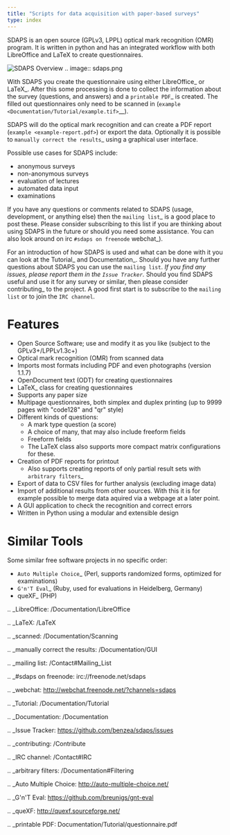 ```yaml
---
title: "Scripts for data acquisition with paper-based surveys"
type: index
---
```


SDAPS is an open source (GPLv3, LPPL) optical mark recognition (OMR) program.
It is written in python and has an integrated workflow with both LibreOffice
and LaTeX to create questionnaires.


![SDAPS Overview](/files/sdaps.png")
.. image:: sdaps.png

With SDAPS you create the questionnaire using either LibreOffice_ or LaTeX_. After this some processing is done to collect the information about the survey (questions, and answers) and a
`printable PDF`_ is created. The filled out questionnaires only need to be scanned in
(`example
<Documentation/Tutorial/example.tif>`__).



SDAPS will do the optical mark recognition and can create a PDF report
(`example <example-report.pdf>`)
or export the data. Optionally it is possible to `manually correct the results`_ using a graphical user interface.

Possible use cases for SDAPS include:
* anonymous surveys
* non-anonymous surveys
* evaluation of lectures
* automated data input
* examinations

If you have any questions or comments related to SDAPS (usage, development, or
anything else) then the `mailing list`_ is a good place to post these. Please
consider subscribing to this list if you are thinking about using SDAPS in the
future or should you need some assistance. You can also look around on irc
`#sdaps on freenode` webchat_).

For an introduction of how SDAPS is used and what can be done with it you can
look at the Tutorial_ and Documentation_. Should you have any further questions
about SDAPS you can use the `mailing list`. *If you find any issues, please
report them in the `Issue Tracker`.*
Should you find SDAPS useful and use it for any survey or similar, then please
consider contributing_ to the project. A good first start is to subscribe to
the `mailing list` or to join the `IRC channel`.

# Features
* Open Source Software; use and modify it as you like (subject to the GPLv3+/LPPLv1.3c+)
* Optical mark recognition (OMR) from scanned data
* Imports most formats including PDF and even photographs (version 1.1.7)
* OpenDocument text (ODT) for creating questionnaires
* LaTeX_ class for creating questionnaires
* Supports any paper size
* Multipage questionnaires, both simplex and duplex printing (up to 9999 pages with "code128" and "qr" style)
* Different kinds of questions:
  * A mark type question (a score)
  * A choice of many, that may also include freeform fields
  * Freeform fields
  * The LaTeX class also supports more compact matrix configurations for these.
* Creation of PDF reports for printout
  * Also supports creating reports of only partial result sets with `arbitrary filters`_
* Export of data to CSV files for further analysis (excluding image data)
* Import of additional results from other sources.
  With this it is for example possible to merge data aquired via a webpage at a later point.
* A GUI application to check the recognition and correct errors
* Written in Python using a modular and extensible design


# Similar Tools

Some similar free software projects in no specific order:
* `Auto Multiple Choice`_ (Perl, supports randomized forms, optimized for examinations)
* `G'n'T Eval`_ (Ruby, used for evaluations in Heidelberg, Germany)
* queXF_ (PHP)

.. _LibreOffice: /Documentation/LibreOffice

.. _LaTeX: /LaTeX

.. _scanned: /Documentation/Scanning

.. _manually correct the results: /Documentation/GUI

.. _mailing list: /Contact#Mailing_List

.. _#sdaps on freenode: irc://freenode.net/sdaps

.. _webchat: http://webchat.freenode.net/?channels=sdaps

.. _Tutorial: /Documentation/Tutorial

.. _Documentation: /Documentation

.. _Issue Tracker: https://github.com/benzea/sdaps/issues

.. _contributing: /Contribute

.. _IRC channel: /Contact#IRC

.. _arbitrary filters: /Documentation#Filtering

.. _Auto Multiple Choice: http://auto-multiple-choice.net/

.. _G'n'T Eval: https://github.com/breunigs/gnt-eval

.. _queXF: http://quexf.sourceforge.net/

.. _printable PDF: Documentation/Tutorial/questionnaire.pdf
